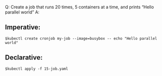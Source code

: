 Q: Create a job that runs 20 times, 5 containers at a time, and prints “Hello parallel world”
A:

## Imperative:

```shell
$kubectl create cronjob my-job --image=busybox -- echo "Hello parallel world"
```

## Declarative:

```shell
$kubectl apply -f 15-job.yaml
```
